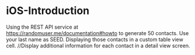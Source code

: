 # iOS-Introduction
Using the REST API service at https://randomuser.me/documentation#howto to generate 50 contacts. Use your
last name as SEED.
Displaying those contacts in a custom table view cell.
//Display additional information for each contact in a detail view screen. 
